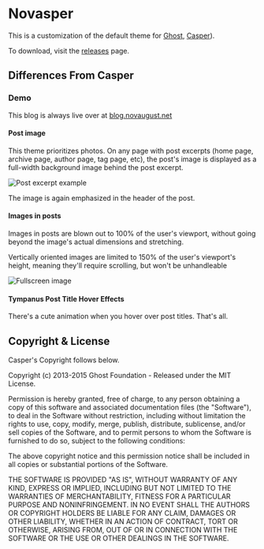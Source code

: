 # Novasper

This is a customization of the default theme for [Ghost](http://github.com/tryghost/ghost/), [Casper](http://github.com/tryghost/casper/)).

To download, visit the [releases](https://github.com/novaugust/novasper/releases) page.

## Differences From Casper

### Demo
This blog is always live over at [blog.novaugust.net](http://blog.novaugust.net)

#### Post image

This theme prioritizes photos. On any page with post excerpts (home page, archive page, author page, tag page, etc), the post's image is displayed as a full-width background image behind the post excerpt.

![Post excerpt example](https://raw.githubusercontent.com/novaugust/Novasper/novasper/screenshots/post-excerpt.png)

The image is again emphasized in the header of the post.

#### Images in posts

Images in posts are blown out to 100% of the user's viewport, without going beyond the image's actual dimensions and stretching.

Vertically oriented images are limited to 150% of the user's viewport's height, meaning they'll require scrolling, but won't be unhandleable

![Fullscreen image](https://raw.githubusercontent.com/novaugust/Novasper/novasper/screenshots/fullscreen-example.png)

#### Tympanus Post Title Hover Effects

There's a cute animation when you hover over post titles. That's all.

## Copyright & License
Casper's Copyright follows below.

Copyright (c) 2013-2015 Ghost Foundation - Released under the MIT License.

Permission is hereby granted, free of charge, to any person obtaining a copy of this software and associated documentation files (the "Software"), to deal in the Software without restriction, including without limitation the rights to use, copy, modify, merge, publish, distribute, sublicense, and/or sell copies of the Software, and to permit persons to whom the Software is furnished to do so, subject to the following conditions:

The above copyright notice and this permission notice shall be included in all copies or substantial portions of the Software.

THE SOFTWARE IS PROVIDED "AS IS", WITHOUT WARRANTY OF ANY KIND, EXPRESS OR IMPLIED, INCLUDING BUT NOT LIMITED TO THE WARRANTIES OF MERCHANTABILITY, FITNESS FOR A PARTICULAR PURPOSE AND
NONINFRINGEMENT. IN NO EVENT SHALL THE AUTHORS OR COPYRIGHT HOLDERS BE LIABLE FOR ANY CLAIM, DAMAGES OR OTHER LIABILITY, WHETHER IN AN ACTION OF CONTRACT, TORT OR OTHERWISE, ARISING FROM, OUT OF OR IN CONNECTION WITH THE SOFTWARE OR THE USE OR OTHER DEALINGS IN THE SOFTWARE.
